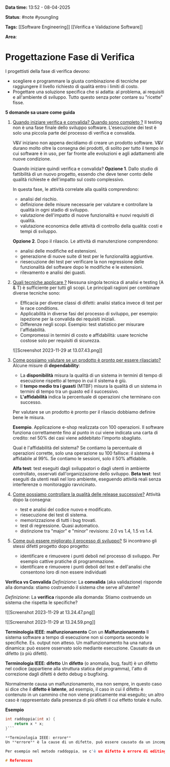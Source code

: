 **Data time:** 13:52 - 08-04-2025

**Status**: #note #youngling 

**Tags:** [[Software Engineering]] [[Verifica e Validazione Software]]

**Area**: 
# Progettazione Fase di Verifica

I progettisti della fase di verifica devono:
- scegliere e programmare la giusta combinazione di tecniche per raggiungere il livello richiesto di qualità entro i limiti di costo.
- Progettare una soluzione specifica che si adatta: al problema, ai requisiti e all'ambiente di sviluppo.
Tutto questo senza poter contare su "ricette" fisse.

**5 domande sa usare come guida**
1. <u>Quando iniziare verifica e convalida? Quando sono completo ?</u> 
	Il testing non è una fase finale dello sviluppo software. L'esecuzione dei test è solo una piccola parte del processo di verifica e convalida.
	
	V&V iniziano non appena decidiamo di creare un prodotto software. V&V durano molto oltre la consegna dei prodotti, di solito per tutto il tempo in cui software è in uso, per far fronte alle evoluzioni e agli adattamenti alle nuove condizione. 
	
	Quando iniziare quindi verifica e convalida?
	**Opzione 1**. Dallo studio di fattibilità di un nuovo progetto, essendo che deve tener conto delle qualità richieste e dell'impatto sul costo complessivo.
	
	In questa fase, le attività correlate alla qualità comprendono:
	- analisi del rischio.
	- definizione delle misure necessarie per valutare e controllare la qualità in ogni stadio di sviluppo.
	- valutazione dell'impatto di nuove funzionalità e nuovi requisiti di qualità.
	- valutazione economica delle attività di controllo della qualità: costi e tempi di sviluppo.
	
	**Opzione 2**. Dopo il rilascio. Le attività di manutenzione comprendono:
	- analisi delle modifiche ed estensioni.
	- generazione di nuove suite di test per le funzionalità aggiuntive.
	- riesecuzione dei test per verificare la non regressione delle funzionalità del software dopo le modifiche e le estensioni.
	- rilevamento e analisi dei guasti.

2. <u>Quali tecniche applicare ?</u>
	Nessuna singola tecnica di analisi e testing (A & T) è sufficiente per tutti gli scopi. 
	Le principali ragioni per combinare diverse tecniche sono: 
	- Efficacia per diverse classi di difetti: analisi statica invece di test per le race conditions.
	- Applicabilità in diverse fasi del processo di sviluppo, per esempio: ispezione per la convalida dei requisiti iniziali. 
	- Differenze negli scopi. Esempio: test statistico per misurare l'affidabilità.
	- Compromessi in termini di costo e affidabilità: usare tecniche costose solo per requisiti di sicurezza.
	
	![[Screenshot 2023-11-29 at 13.07.43.png]]
	
3. <u>Come possiamo valutare se un prodotto è pronto per essere rilasciato?</u>
	Alcune misure di **dependability**:
	- La **disponibilità** misura la qualità di un sistema in termini di tempo di esecuzione rispetto al tempo in cui il sistema è giù.
	- Il **tempo medio tra i guasti** (MTBF) misura la qualità di un sistema in termini di tempo tra un guasto ed il successivo.
	- **L'affidabilità** indica la percentuale di operazioni che terminano con successo.
	
	Per valutare se un prodotto è pronto per il rilascio dobbiamo definire bene le misura.
	
	**Esempio**. Applicazione e-shop realizzata con 100 operazioni. Il software funziona correttamente fino al punto in cui viene indicata una carta di credito: nel 50% dei casi viene addebitato l'importo sbagliato.

	Qual è l'affidabilità del sistema? Se contiamo la percentuale di operazioni corrette, solo una operazione su 100 fallisce: il sistema è affidabile al 99%. Se contiamo le sessioni, solo il 50% affidabile.
	
	**Alfa test**: test eseguiti dagli sviluppatori o dagli utenti in ambiente controllato, osservati dall'organizzazione dello sviluppo.
	**Beta test**: test eseguiti da utenti reali nel loro ambiente, eseguendo attività reali senza interferenze o monitoraggio ravvicinato.
	
4. <u>Come possiamo controllare la qualità delle release successive?</u>
	Attività dopo la consegna:
	- test e analisi del codice nuovo e modificato.
	- riesecuzione dei test di sistema.
	- memorizzazione di tutti i bug trovati.
	- test di regressione. Quasi automatico.
	- distinzione tra "major" e "minor" revisions: 2.0 vs 1.4, 1.5 vs 1.4.

5. <u>Come può essere migliorato il processo di sviluppo?</u>
	Si incontrano gli stessi difetti progetto dopo progetto:
	- identificare e rimuovere i punti deboli nel processo di sviluppo. Per esempio cattive pratiche di programmazione.
	- identificare e rimuovere i punti deboli del test e dell'analisi che consentono loro di non essere individuati

**Verifica vs Convalida**
*Definizione*: La **convalida** (aka validazione) risponde alla domanda: stiamo costruendo il sistema che serve all'utente? 

*Definizione*: La **verifica** risponde alla domanda: Stiamo costruendo un sistema che rispetta le specifiche?

![[Screenshot 2023-11-29 at 13.24.47.png]]

![[Screenshot 2023-11-29 at 13.24.59.png]]

**Terminologia IEEE: malfunzionamento**
Con un **Malfunzionamento** Il sistema software a tempo di esecuzione non si comporta secondo le specifiche. Es. output non atteso. Un malfunzionamento ha una natura dinamica: può essere osservato solo mediante esecuzione. Causato da un difetto (o più difetti).

**Terminologia IEEE: difetto**
Un **difetto** (o anomalia, bug, fault) è un difetto nel codice (appartiene alla struttura statica del programma), l'atto di correzione dagli difetti è detto debug o bugfixing.

Normalmente causa un malfunzionamento, ma non sempre, in questo caso si dice che il **difetto è latente**, ad esempio, il caso in cui il difetto è contenuto in un cammino che non viene praticamente mai eseguito; un altro caso è rappresentato dalla presenza di più difetti il cui effetto totale è nullo.

**Esempio**
```c
int raddoppia(int x) {
	return x * x;
}```

**Terminologia IEEE: errore**
Un **errore** è la cause di un difetto, può essere causato da un incomprensione umana nel tentativo di comprendere o risolvere un problema, o nell'uso di strumenti.

Per esempio nel metodo raddoppia, se c'è un difetto è errore di editing.

# References